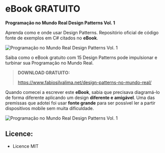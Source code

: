 # eBook GRATUITO

**Programação no Mundo Real Design Patterns Vol. 1**

Aprenda como e onde usar Design Patterns.
Repositório oficial de código fonte de exemplos em C# citados no **eBook**.

![Programação no Mundo Real Design Patterns Vol. 1](https://www.fabiosilvalima.net/wp-content/uploads/2017/03/fabiosilvalima-ebook-design-patterns-INSTAGRAM.jpg)


Saiba como o eBook gratuito com 15 Design Patterns pode impulsionar e turbinar sua Programação no Mundo Real.

> **DOWNLOAD GRATUITO:**
>
> https://www.fabiosilvalima.net/design-patterns-no-mundo-real/


Quando comecei a escrever este **eBook**, sabia que precisava diagramá-lo de forma diferente aplicando um design **diferente e amigável**. Uma das premissas que adotei foi usar **fonte grande** para ser possível ler a partir dispositivos mobile sem muita dificuldade.

![Programação no Mundo Real Design Patterns Vol. 1](https://www.fabiosilvalima.net/wp-content/uploads/2017/02/fabiosilvalima-e-book-design-patterns-inside-2.png)

Licence:
---

- Licence MIT
